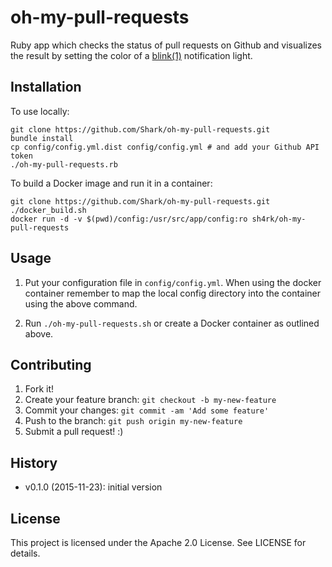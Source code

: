 # oh-my-pull-requests

Ruby app which checks the status of pull requests on Github and visualizes the result by setting the color of a [blink(1)](https://blink1.thingm.com/) notification light.

## Installation

To use locally:
```
git clone https://github.com/Shark/oh-my-pull-requests.git
bundle install
cp config/config.yml.dist config/config.yml # and add your Github API token
./oh-my-pull-requests.rb
```

To build a Docker image and run it in a container:
```
git clone https://github.com/Shark/oh-my-pull-requests.git
./docker_build.sh
docker run -d -v $(pwd)/config:/usr/src/app/config:ro sh4rk/oh-my-pull-requests
```
## Usage

1. Put your configuration file in `config/config.yml`. When using the docker container remember to map the local config directory into the container using the above command.

2. Run `./oh-my-pull-requests.sh` or create a Docker container as outlined above.

## Contributing
1. Fork it!
2. Create your feature branch: `git checkout -b my-new-feature`
3. Commit your changes: `git commit -am 'Add some feature'`
4. Push to the branch: `git push origin my-new-feature`
5. Submit a pull request! :)

## History

- v0.1.0 (2015-11-23): initial version

## License

This project is licensed under the Apache 2.0 License. See LICENSE for details.
